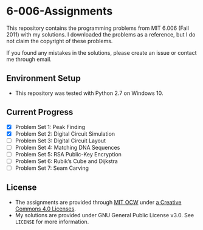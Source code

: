 # 6-006-Assignments

This repository contains the programming problems from MIT 6.006 (Fall 2011) with my solutions.
I downloaded the problems as a reference, but I do not claim the copyright of these problems.

If you found any mistakes in the solutions, please create an issue or contact me through email.

## Environment Setup

* This repository was tested with Python 2.7 on Windows 10.

## Current Progress

* [x] Problem Set 1: Peak Finding
* [x] Problem Set 2: Digital Circuit Simulation
* [ ] Problem Set 3: Digital Circuit Layout
* [ ] Problem Set 4: Matching DNA Sequences
* [ ] Problem Set 5: RSA Public-Key Encryption
* [ ] Problem Set 6: Rubik’s Cube and Dijkstra
* [ ] Problem Set 7: Seam Carving

## License

* The assignments are provided through [MIT OCW](https://ocw.mit.edu/index.htm) under [a Creative Commons 4.0 Licenses](https://ocw.mit.edu/terms/).
* My solutions are provided under GNU General Public License v3.0. See `LICENSE` for more information.